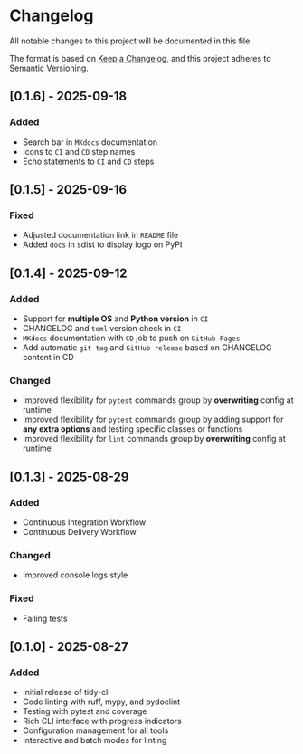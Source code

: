 # Changelog

All notable changes to this project will be documented in this file.

The format is based on [Keep a Changelog](https://keepachangelog.com/en/1.0.0/),
and this project adheres to [Semantic Versioning](https://semver.org/spec/v2.0.0.html).

## [0.1.6] - 2025-09-18

### Added
- Search bar in `MKdocs` documentation
- Icons to `CI` and `CD` step names
- Echo statements to `CI` and `CD` steps

## [0.1.5] - 2025-09-16

### Fixed
- Adjusted documentation link in `README` file
- Added `docs` in sdist to display logo on PyPI

## [0.1.4] - 2025-09-12

### Added
- Support for **multiple OS** and **Python version** in `CI`
- CHANGELOG and `toml` version check in `CI`
- `MKdocs` documentation with `CD` job to push on `GitHub Pages`
- Add automatic `git tag` and `GitHub release` based on CHANGELOG content in CD

### Changed
- Improved flexibility for `pytest` commands group by **overwriting** config at runtime
- Improved flexibility for `pytest` commands group by adding support for **any extra options** and testing specific classes or functions
- Improved flexibility for `lint` commands group by **overwriting** config at runtime

## [0.1.3] - 2025-08-29

### Added
- Continuous Integration Workflow
- Continuous Delivery Workflow

### Changed
- Improved console logs style

### Fixed
- Failing tests

## [0.1.0] - 2025-08-27

### Added
- Initial release of tidy-cli
- Code linting with ruff, mypy, and pydoclint
- Testing with pytest and coverage
- Rich CLI interface with progress indicators
- Configuration management for all tools
- Interactive and batch modes for linting